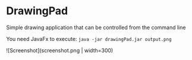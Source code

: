 # DrawingPad
Simple drawing application that can be controlled from the command line

You need JavaFx to execute: `java -jar drawingPad.jar output.png`

![Screenshot](screenshot.png | width=300)

